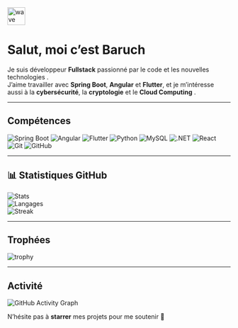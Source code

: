 <img src="https://media.giphy.com/media/hvRJCLFzcasrR4ia7z/giphy.gif" width="40px" alt="wave"/>

# Salut, moi c’est Baruch 

Je suis développeur **Fullstack** passionné par le code et les nouvelles technologies .  
J’aime travailler avec **Spring Boot**, **Angular** et **Flutter**, et je m’intéresse aussi à la **cybersécurité**, la **cryptologie** et le **Cloud Computing** .  

---

##  Compétences
![Spring Boot](https://img.shields.io/badge/SpringBoot-6DB33F?logo=springboot&logoColor=fff)
![Angular](https://img.shields.io/badge/Angular-DD0031?logo=angular&logoColor=fff)
![Flutter](https://img.shields.io/badge/Flutter-02569B?logo=flutter&logoColor=fff)
![Python](https://img.shields.io/badge/Python-3776AB?logo=python&logoColor=fff)
![MySQL](https://img.shields.io/badge/MySQL-4479A1?logo=mysql&logoColor=fff)
![.NET](https://img.shields.io/badge/.NET-512BD4?logo=dotnet&logoColor=fff)
![React](https://img.shields.io/badge/React-61DAFB?logo=react&logoColor=000)
![Git](https://img.shields.io/badge/Git-F05032?logo=git&logoColor=fff)
![GitHub](https://img.shields.io/badge/GitHub-181717?logo=github&logoColor=fff)

---

## 📊 Statistiques GitHub
![Stats](https://github-readme-stats.vercel.app/api?username=NgamiBaruch&show_icons=true&theme=radical)  
![Langages](https://github-readme-stats.vercel.app/api/top-langs/?username=NgamiBaruch&layout=compact&theme=radical)  
![Streak](https://github-readme-streak-stats.herokuapp.com/?user=NgamiBaruch&theme=radical)

---

##  Trophées
![trophy](https://github-profile-trophy.vercel.app/?username=NgamiBaruch&theme=onedark)

---

##  Activité
![GitHub Activity Graph](https://github-readme-activity-graph.vercel.app/graph?username=NgamiBaruch&theme=radical)  



 N’hésite pas à **starrer** mes projets pour me soutenir 🚀  
